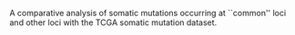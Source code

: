 A comparative analysis of somatic mutations occurring at ``common'' loci and other loci with the TCGA somatic mutation dataset.
